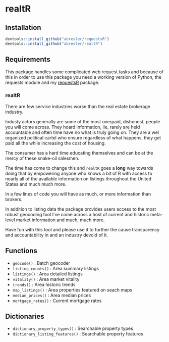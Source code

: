 realtR
================

## Installation

``` r
devtools::install_github("abresler/requestsR")
devtools::install_github("abresler/realtR")
```

## Requirements

This package handles some complicated web request tasks and because of
this in order to use this package you need a working version of Python,
the requests module and my
[requestsR](https://github.com/abresler/requestsR) package.

### realtR

There are few service industries worse than the real estate brokerage
industry.

Industy actors generally are some of the most overpaid, dishonest,
people you will come across. They hoard information, lie, rarely are
held accountable and often time have no what is truly going on. They are
a wel organized political cartel who ensure regardless of what happens,
they get paid all the while increasing the cost of housing.

The consumer has a hard time educating themselves and can be at the
mercy of these snake-oil salesmen.

The time has come to change this and `realtR` goes a **long** way
towards doing that by empowering anyone who knows a bit of R with access
to nearly all of the available information on listings throughout the
United States and much much more.

In a few lines of code you will have as much, or more information than
brokers.

In addition to listing data the package provides users access to the
most robust geocoding tool I’ve come across a host of current and
historic meta-level market information and much, much more.

Have fun with this tool and please use it to further the cause
transparency and accountability in and an industry devoid of it.

## Functions

  - `geocode()` : Batch geocoder
  - `listing_counts()` : Area summary listings
  - `listings()` : Area detailed listings
  - `vitality()` : Area market vitality
  - `trends()` : Area historic trends
  - `map_listings()` : Area properties featured on seach maps
  - `median_prices()` : Area median prices
  - `mortgage_rates()` : Current mortgage rates

## Dictionaries

  - `dictionary_property_types()` : Searchable property types
  - `dictionary_listing_features()` : Searchable property features
